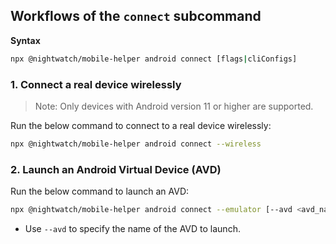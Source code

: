 ## Workflows of the `connect` subcommand

**Syntax**
```sh
npx @nightwatch/mobile-helper android connect [flags|cliConfigs]
```

### 1. Connect a real device wirelessly

> Note: Only devices with Android version 11 or higher are supported.

Run the below command to connect to a real device wirelessly:
```sh
npx @nightwatch/mobile-helper android connect --wireless
```

### 2. Launch an Android Virtual Device (AVD)

Run the below command to launch an AVD:
```sh
npx @nightwatch/mobile-helper android connect --emulator [--avd <avd_name>]
```

- Use `--avd` to specify the name of the AVD to launch.